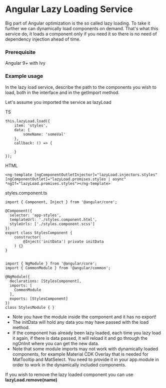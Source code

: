 # Angular Lazy Loading Service

Big part of Angular optimization is the so called lazy loading. To take it further we can dynamically load components on demand. That's what this service do, it loads a component only if you need it so there is no need of dependency injection ahead of time.

### Prerequisite

Angular 9+ with Ivy

### Example usage

In the lazy load service, describe the path to the components you wish to load, both in the interface and in the getImport method.

Let's assume you imported the service as lazyLoad

TS
```
this.lazyLoad.load({
	item: 'styles',
	data: {
		someName: 'someVal'
	},
	callback: () => {
		
	}
});
```

HTML
```
<ng-template [ngComponentOutletInjector]="lazyLoad.injectors.styles" [ngComponentOutlet]="lazyLoad.promises.styles | async" *ngIf="lazyLoad.promises.styles"></ng-template>
```

styles.component.ts
```
import { Component, Inject } from '@angular/core';

@Component({
  selector: 'app-styles',
  templateUrl: './styles.component.html',
  styleUrls: ['./styles.component.scss']
})
export class StylesComponent {
	constructor(
		@Inject('initData') private initData
	) {}
}


import { NgModule } from '@angular/core';
import { CommonModule } from '@angular/common';

@NgModule({
  declarations: [StylesComponent],
  imports: [
    CommonModule
  ],
  exports: [StylesComponent]
})
class StylesModule { }
```

- Note you have the module inside the component and it has no export!
- The initData will hold any data you may have passed with the load method.
- If the component has already been lazy loaded, each time you lazy load it again, if there is data passed, it will reload it and go through the ngOnInit where you can get the new data.
- Note that some module imports may not work with dynamically loaded components, for example Material CDK Overlay that is needed for MatTooltip and MatSelect. You need to provide it in your app.module in order to work in the dynamically included components.

If you wish to remove the lazy loaded component you can use **lazyLoad.remove(name)**